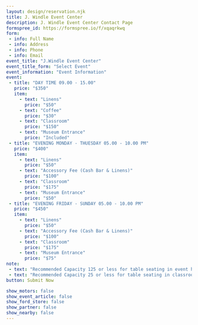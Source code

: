 ```yaml
---
layout: design/reservation.njk
title: J. Windle Event Center
description: J. Windle Event Center Contact Page
formspree_id: https://formspree.io/f/xqaqrkwq
form: 
 - info: Full Name
 - info: Address
 - info: Phone
 - info: Email
event_title: "J.Windle Event Center"
event_title_form: "Select Event"
event_information: "Event Information"
event: 
 - title: "DAY TIME 09.00 - 15.00"
   price: "$350"
   item: 
     - text: "Linens"
       price: "$50"
     - text: "Coffee"
       price: "$30"
     - text: "Classroom"
       price: "$150"
     - text: "Museum Entrance"
       price: "Included"
 - title: "EVENING MONDAY - THUESDAY 05.00 - 10.00 PM"
   price: "$400"
   item: 
     - text: "Linens"
       price: "$50"
     - text: "Accessory Fee (Cash Bar & Linens)"
       price: "$100"
     - text: "Classroom"
       price: "$175"
     - text: "Museum Entrance"
       price: "$50"
 - title: "EVENING FRIDAY - SUNDAY 05.00 - 10.00 PM"
   price: "$450"
   item: 
     - text: "Linens"
       price: "$50"
     - text: "Accessory Fee (Cash Bar & Linens)"
       price: "$100"
     - text: "Classroom"
       price: "$175"
     - text: "Museum Entrance"
       price: "$75"
note:
 - text: "Recommended Capacity 125 or less for table seating in event hall"
 - text: "Recommended Capacity 25 or less for table seating in classroom"
button: Submit Now

show_motors: false
show_event_article: false
show_ford_store: false
show_partner: false
show_nearby: false
---
```


